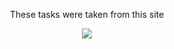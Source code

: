 <p align='center'>
These tasks were taken from this site
<p align='center'>
</p>
<p align='center'>
 <a href='https://www.codewars.com/' target="_blank">
    <img src="https://img.shields.io/badge/codewars-grey"/>
<p align='center'>
</p>
